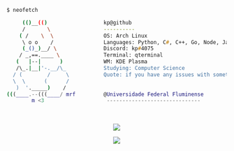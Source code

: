 ```zsh
$ neofetch

     (()__(()                  kp@github
     /       \                 ----------
    ( /    \  \                OS: Arch Linux
     \ o o    /                Languages: Python, C#, C++, Go, Node, Java
     (_()_)__/ \               Discord: kp#4075
    / _,==.____ \              Terminal: qterminal
   (   |--|      )             WM: KDE Plasma
   /\_.|__|'-.__/\_            Studying: Computer Science
  / (        /     \           Quote: if you have any issues with something you can message me
  \  \      (      /          
   )  '._____)    /           
(((____.--(((____/ mrf         @Universidade Federal Fluminense                         
        m <3                    ------------------------------
```

<br>

<p align="center"> <img src="https://github-readme-stats.vercel.app/api?username=pedrokpp&count_private=true&theme=onedark&show_icons=false&hide_border=true" /> </p>

<p align="center"> <img src="https://github-readme-stats.vercel.app/api/top-langs/?username=pedrokpp&layout=compact&langs_count=4&theme=onedark&hide_border=true" /> </p>
